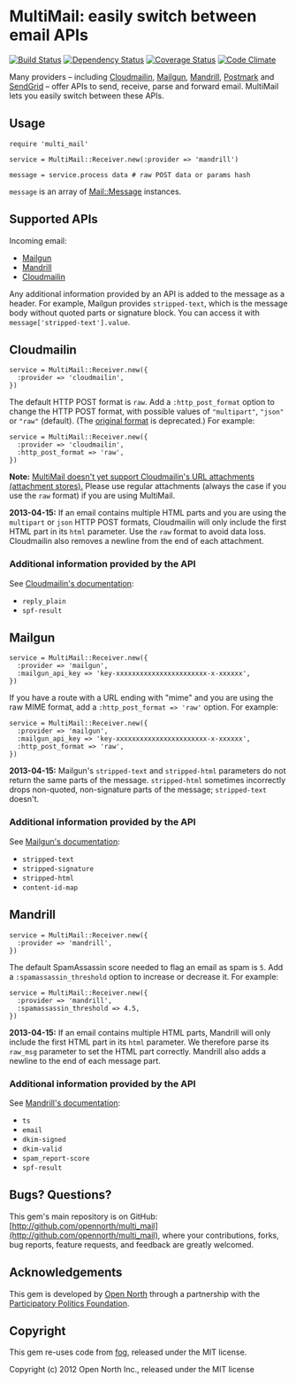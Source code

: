 # MultiMail: easily switch between email APIs

[![Build Status](https://secure.travis-ci.org/opennorth/multi_mail.png)](http://travis-ci.org/opennorth/multi_mail)
[![Dependency Status](https://gemnasium.com/opennorth/multi_mail.png)](https://gemnasium.com/opennorth/multi_mail)
[![Coverage Status](https://coveralls.io/repos/opennorth/multi_mail/badge.png?branch=master)](https://coveralls.io/r/opennorth/multi_mail)
[![Code Climate](https://codeclimate.com/github/opennorth/multi_mail.png)](https://codeclimate.com/github/opennorth/multi_mail)

Many providers – including [Cloudmailin](http://www.cloudmailin.com/), [Mailgun](http://www.mailgun.com/), [Mandrill](http://mandrill.com/), [Postmark](http://postmarkapp.com/) and [SendGrid](http://sendgrid.com/) – offer APIs to send, receive, parse and forward email. MultiMail lets you easily switch between these APIs.

## Usage

    require 'multi_mail'
    
    service = MultiMail::Receiver.new(:provider => 'mandrill')
    
    message = service.process data # raw POST data or params hash

`message` is an array of [Mail::Message](https://github.com/mikel/mail) instances.

## Supported APIs

Incoming email:

* [Mailgun](http://www.mailgun.com/)
* [Mandrill](http://mandrill.com/)
* [Cloudmailin](http://www.cloudmailin.com/)

Any additional information provided by an API is added to the message as a header. For example, Mailgun provides `stripped-text`, which is the message body without quoted parts or signature block. You can access it with `message['stripped-text'].value`.

## Cloudmailin

    service = MultiMail::Receiver.new({
      :provider => 'cloudmailin',
    })

The default HTTP POST format is `raw`. Add a `:http_post_format` option to change the HTTP POST format, with possible values of `"multipart"`, `"json"` or `"raw"` (default). (The [original format](http://docs.cloudmailin.com/http_post_formats/original/) is deprecated.) For example:

    service = MultiMail::Receiver.new({
      :provider => 'cloudmailin',
      :http_post_format => 'raw',
    })

**Note:** [MultiMail doesn't yet support Cloudmailin's URL attachments (attachment stores).](https://github.com/opennorth/multi_mail/issues/11) Please use regular attachments (always the case if you use the `raw` format) if you are using MultiMail.

**2013-04-15:** If an email contains multiple HTML parts and you are using the `multipart` or `json` HTTP POST formats, Cloudmailin will only include the first HTML part in its `html` parameter. Use the `raw` format to avoid data loss. Cloudmailin also removes a newline from the end of each attachment.

### Additional information provided by the API

See [Cloudmailin's documentation](http://docs.cloudmailin.com/http_post_formats/):

* `reply_plain`
* `spf-result`

## Mailgun

    service = MultiMail::Receiver.new({
      :provider => 'mailgun',
      :mailgun_api_key => 'key-xxxxxxxxxxxxxxxxxxxxxxx-x-xxxxxx',
    })

If you have a route with a URL ending with "mime" and you are using the raw MIME format, add a `:http_post_format => 'raw'` option. For example:

    service = MultiMail::Receiver.new({
      :provider => 'mailgun',
      :mailgun_api_key => 'key-xxxxxxxxxxxxxxxxxxxxxxx-x-xxxxxx',
      :http_post_format => 'raw',
    })

**2013-04-15:** Mailgun's `stripped-text` and `stripped-html` parameters do not return the same parts of the message. `stripped-html` sometimes incorrectly drops non-quoted, non-signature parts of the message; `stripped-text` doesn't.

### Additional information provided by the API

See [Mailgun's documentation](http://documentation.mailgun.net/user_manual.html#parsed-messages-parameters):

* `stripped-text`
* `stripped-signature`
* `stripped-html`
* `content-id-map`

## Mandrill

    service = MultiMail::Receiver.new({
      :provider => 'mandrill',
    })

The default SpamAssassin score needed to flag an email as spam is `5`. Add a `:spamassassin_threshold` option to increase or decrease it. For example:

    service = MultiMail::Receiver.new({
      :provider => 'mandrill',
      :spamassassin_threshold => 4.5,
    })

**2013-04-15:** If an email contains multiple HTML parts, Mandrill will only include the first HTML part in its `html` parameter. We therefore parse its `raw_msg` parameter to set the HTML part correctly. Mandrill also adds a newline to the end of each message part.

### Additional information provided by the API

See [Mandrill's documentation](http://help.mandrill.com/entries/22092308-What-is-the-format-of-inbound-email-webhooks-):

* `ts`
* `email`
* `dkim-signed`
* `dkim-valid`
* `spam_report-score`
* `spf-result`

## Bugs? Questions?

This gem's main repository is on GitHub: [http://github.com/opennorth/multi_mail](http://github.com/opennorth/multi_mail), where your contributions, forks, bug reports, feature requests, and feedback are greatly welcomed.

## Acknowledgements

This gem is developed by [Open North](http://www.opennorth.ca/) through a partnership with the [Participatory Politics Foundation](http://www.participatorypolitics.org/).

## Copyright

This gem re-uses code from [fog](https://github.com/fog/fog), released under the MIT license.

Copyright (c) 2012 Open North Inc., released under the MIT license
